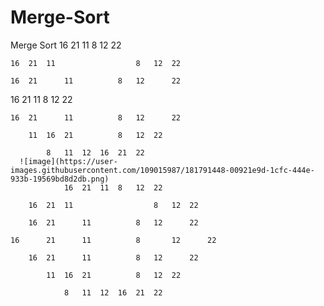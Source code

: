 # Merge-Sort
Merge Sort
			16	21	11	8	12	22			
											
	16	21	11					8	12	22	
											
	16	21		11			8	12		22	
											
16		21		11			8		12		22
											
	16	21		11			8	12		22	
											
		11	16	21			8	12	22		
											
			8	11	12	16	21	22			
      ![image](https://user-images.githubusercontent.com/109015987/181791448-00921e9d-1cfc-444e-933b-19569bd8d2db.png)
				16	21	11	8	12	22			
												
		16	21	11					8	12	22	
												
		16	21		11			8	12		22	
												
	16		21		11			8		12		22
												
		16	21		11			8	12		22	
												
			11	16	21			8	12	22		
												
				8	11	12	16	21	22			
			
